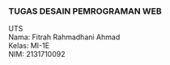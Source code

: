 ### TUGAS DESAIN PEMROGRAMAN WEB  
UTS  
Nama: Fitrah Rahmadhani Ahmad  
Kelas: MI-1E  
NIM: 2131710092
